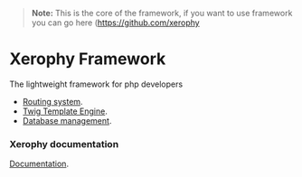 > **Note:** This is the core of the framework, if you want to use framework you can go here (https://github.com/xerophy
# Xerophy Framework
The lightweight framework for php developers
- [Routing system](https://xerophy.com).
- [Twig Template Engine](https://twig.symfony.com/).
- [Database management](https://xerophy.com).


### Xerophy documentation 
 [Documentation](https://xerophy.com/documentation).

